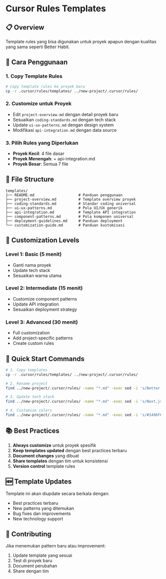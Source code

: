 # Cursor Rules Templates

## 📋 Overview

Template rules yang bisa digunakan untuk proyek apapun dengan kualitas yang sama seperti Better Habit.

## 🚀 Cara Penggunaan

### **1. Copy Template Rules**

```bash
# Copy template rules ke proyek baru
cp -r .cursor/rules/templates/ ../new-project/.cursor/rules/
```

### **2. Customize untuk Proyek**

- Edit `project-overview.md` dengan detail proyek baru
- Sesuaikan `coding-standards.md` dengan tech stack
- Update `ui-ux-patterns.md` dengan design system
- Modifikasi `api-integration.md` dengan data source

### **3. Pilih Rules yang Diperlukan**

- **Proyek Kecil**: 4 file dasar
- **Proyek Menengah**: + api-integration.md
- **Proyek Besar**: Semua 7 file

## 📁 File Structure

```
templates/
├── README.md                    # Panduan penggunaan
├── project-overview.md          # Template overview proyek
├── coding-standards.md          # Standar coding universal
├── ui-ux-patterns.md            # Pola UI/UX generik
├── api-integration.md           # Template API integration
├── component-patterns.md        # Pola komponen universal
├── deployment-guidelines.md     # Panduan deployment
└── customization-guide.md       # Panduan kustomisasi
```

## 🎨 Customization Levels

### **Level 1: Basic (5 menit)**

- Ganti nama proyek
- Update tech stack
- Sesuaikan warna utama

### **Level 2: Intermediate (15 menit)**

- Customize component patterns
- Update API integration
- Sesuaikan deployment strategy

### **Level 3: Advanced (30 menit)**

- Full customization
- Add project-specific patterns
- Create custom rules

## 🔧 Quick Start Commands

```bash
# 1. Copy templates
cp -r .cursor/rules/templates/ ../new-project/.cursor/rules/

# 2. Rename project
find ../new-project/.cursor/rules/ -name "*.md" -exec sed -i 's/Better Habbit/g' {} \;

# 3. Update tech stack
find ../new-project/.cursor/rules/ -name "*.md" -exec sed -i 's/Next.js 14g' {} \;

# 4. Customize colors
find ../new-project/.cursor/rules/ -name "*.md" -exec sed -i 's/#1496F6/g' {} \;
```

## 📚 Best Practices

1. **Always customize** untuk proyek spesifik
2. **Keep templates updated** dengan best practices terbaru
3. **Document changes** yang dibuat
4. **Share templates** dengan tim untuk konsistensi
5. **Version control** template rules

## 🆕 Template Updates

Template ini akan diupdate secara berkala dengan:

- Best practices terbaru
- New patterns yang ditemukan
- Bug fixes dan improvements
- New technology support

## 🤝 Contributing

Jika menemukan pattern baru atau improvement:

1. Update template yang sesuai
2. Test di proyek baru
3. Document perubahan
4. Share dengan tim
